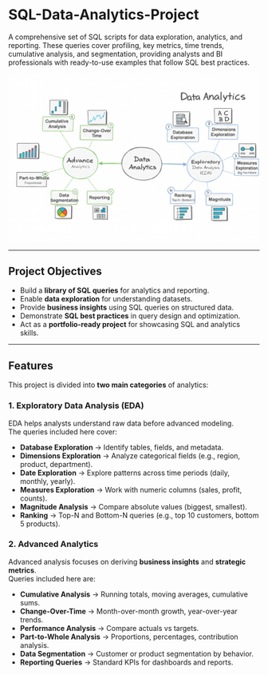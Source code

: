# SQL-Data-Analytics-Project
A comprehensive set of SQL scripts for data exploration, analytics, and reporting. These queries cover profiling, key metrics, time trends, cumulative analysis, and segmentation, providing analysts and BI professionals with ready-to-use examples that follow SQL best practices.

![Project Roadmap](docs/Project_Roadmap.png)

---

## Project Objectives

- Build a **library of SQL queries** for analytics and reporting.  
- Enable **data exploration** for understanding datasets.  
- Provide **business insights** using SQL queries on structured data.  
- Demonstrate **SQL best practices** in query design and optimization.  
- Act as a **portfolio-ready project** for showcasing SQL and analytics skills.  

---

## Features

This project is divided into **two main categories** of analytics:

### 1. Exploratory Data Analysis (EDA)
EDA helps analysts understand raw data before advanced modeling.  
The queries included here cover:

- **Database Exploration** → Identify tables, fields, and metadata.  
- **Dimensions Exploration** → Analyze categorical fields (e.g., region, product, department).  
- **Date Exploration** → Explore patterns across time periods (daily, monthly, yearly).  
- **Measures Exploration** → Work with numeric columns (sales, profit, counts).  
- **Magnitude Analysis** → Compare absolute values (biggest, smallest).  
- **Ranking** → Top-N and Bottom-N queries (e.g., top 10 customers, bottom 5 products).  

### 2. Advanced Analytics
Advanced analysis focuses on deriving **business insights** and **strategic metrics**.  
Queries included here are:

- **Cumulative Analysis** → Running totals, moving averages, cumulative sums.  
- **Change-Over-Time** → Month-over-month growth, year-over-year trends.  
- **Performance Analysis** → Compare actuals vs targets.  
- **Part-to-Whole Analysis** → Proportions, percentages, contribution analysis.  
- **Data Segmentation** → Customer or product segmentation by behavior.  
- **Reporting Queries** → Standard KPIs for dashboards and reports.  


